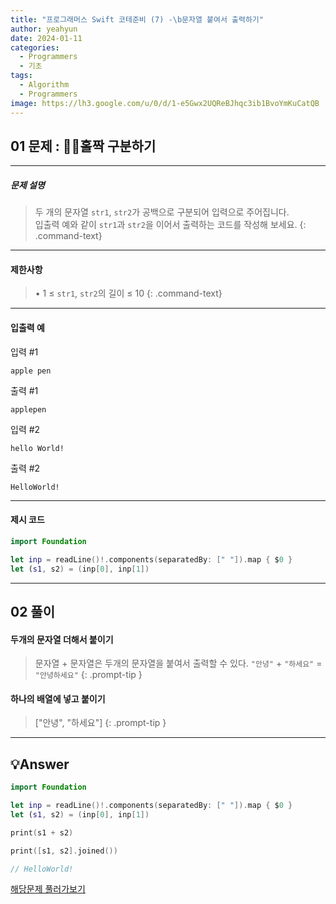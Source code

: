 ```yaml
---
title: "프로그래머스 Swift 코테준비 (7) -\b문자열 붙여서 출력하기"
author: yeahyun
date: 2024-01-11
categories:
  - Programmers
  - 기초
tags:
  - Algorithm
  - Programmers
image: https://lh3.google.com/u/0/d/1-e5Gwx2UQReBJhqc3ib1BvoYmKuCatQB
---
```

## 01 문제 : 홀짝 구분하기
---
##### 문제 설명

>두 개의 문자열 `str1`, `str2`가 공백으로 구분되어 입력으로 주어집니다.  
입출력 예와 같이 `str1`과 `str2`을 이어서 출력하는 코드를 작성해 보세요.
{: .command-text}

- ---
#### 제한사항
>• 1 ≤ `str1`, `str2`의 길이 ≤ 10
{: .command-text}

---

#### 입출력 예

입력 #1
```
apple pen
```

출력 #1
```
applepen
```


입력 #2
```
hello World!
```

출력 #2
```
HelloWorld!
```

---

#### 제시 코드

```swift
import Foundation

let inp = readLine()!.components(separatedBy: [" "]).map { $0 }
let (s1, s2) = (inp[0], inp[1])

```



---

## 02 풀이

#### 두개의 문자열 더해서 붙이기
> 문자열 + 문자열은 두개의 문자열을 붙여서 출력할 수 있다.
> `"안녕"` + `"하세요"` = `"안녕하세요"`
{: .prompt-tip }

#### 하나의 배열에 넣고 붙이기
> ["안녕", "하세요"]
{: .prompt-tip }

---

## 💡Answer

```swift
import Foundation

let inp = readLine()!.components(separatedBy: [" "]).map { $0 }
let (s1, s2) = (inp[0], inp[1])

print(s1 + s2)

print([s1, s2].joined())

// HelloWorld!
```


[해당문제 풀러가보기](https://school.programmers.co.kr/learn/courses/30/lessons/181946)


